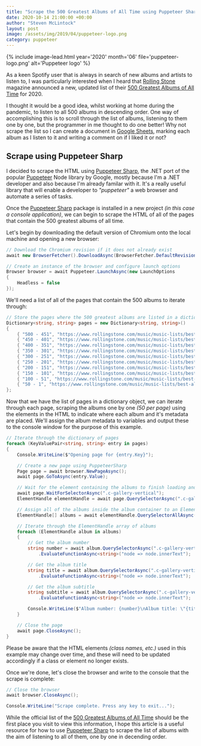 ```yaml
---
title: "Scrape the 500 Greatest Albums of All Time using Puppeteer Sharp"
date: 2020-10-14 21:00:00 +00:00
author: "Steven McLintock"
layout: post
image: /assets/img/2019/04/puppeteer-logo.png
category: puppeteer
---
```


{%
    include image-lead.html
    year='2020'
    month='06'
    file='puppeteer-logo.png'
    alt='Puppeteer logo'
%}

As a keen Spotify user that is always in search of new albums and artists to listen to, 
I was particularly interested when I heard that [Rolling Stone](https://www.rollingstone.com/) magazine 
announced a new, updated list of their 
[500 Greatest Albums of All Time](https://www.rollingstone.com/music/music-lists/best-albums-of-all-time-1062063/) 
for 2020.

I thought it would be a good idea, whilst working at home during the pandemic, to listen to all 500 albums in 
descending order. One way of accomplishing this is to scroll through the list of albums, listening to them one 
by one, but the programmer in me thought to do one better! Why not scrape the list so I can create a document 
in [Google Sheets](https://www.google.com/sheets/about/), marking each album as I listen to it and writing a 
comment on if I liked it or not?

## Scrape using Puppeteer Sharp

I decided to scrape the HTML using [Puppeteer Sharp](), the .NET port of the popular 
[Puppeteer](https://developers.google.com/web/tools/puppeteer) Node library by Google, mostly because I'm a 
.NET developer and also because I'm already familar with it. It's a really useful library that will enable a 
developer to *"puppeteer"* a web browser and automate a series of tasks.

Once the [Puppeteer Sharp](https://www.nuget.org/packages/puppeteersharp/) package is installed in a new 
project *(in this case a console application)*, we can begin to scrape the HTML of all of the pages 
that contain the 500 greatest albums of all time.

Let's begin by downloading the default version of Chromium onto the local machine and opening a new browser:

```csharp
// Download the Chromium revision if it does not already exist
await new BrowserFetcher().DownloadAsync(BrowserFetcher.DefaultRevision);

// Create an instance of the browser and configure launch options
Browser browser = await Puppeteer.LaunchAsync(new LaunchOptions
{
    Headless = false
});
```

We'll need a list of all of the pages that contain the 500 albums to iterate through:

```csharp
// Store the pages where the 500 greatest albums are listed in a dictionary
Dictionary<string, string> pages = new Dictionary<string, string>()
{
    { "500 - 451", "https://www.rollingstone.com/music/music-lists/best-albums-of-all-time-1062063/arcade-fire-%ef%bb%bffuneral-1062733/" },
    { "450 - 401", "https://www.rollingstone.com/music/music-lists/best-albums-of-all-time-1062063/linda-mccartney-and-paul-ram-1062783/" },
    { "400 - 351", "https://www.rollingstone.com/music/music-lists/best-albums-of-all-time-1062063/the-go-gos-beauty-and-the-beat-1062833/" },
    { "350 - 301", "https://www.rollingstone.com/music/music-lists/best-albums-of-all-time-1062063/stevie-wonder-music-of-my-mind-2-1062883/" },
    { "300 - 251", "https://www.rollingstone.com/music/music-lists/best-albums-of-all-time-1062063/shania-twain-come-on-over-1062933/" },
    { "250 - 201", "https://www.rollingstone.com/music/music-lists/best-albums-of-all-time-1062063/buzzcocks-singles-going-steady-2-1062983" },
    { "200 - 151", "https://www.rollingstone.com/music/music-lists/best-albums-of-all-time-1062063/sade-diamond-life-1063033/" },
    { "150 - 101", "https://www.rollingstone.com/music/music-lists/best-albums-of-all-time-1062063/bruce-springsteen-nebraska-3-1063083/" },
    { "100 - 51", "https://www.rollingstone.com/music/music-lists/best-albums-of-all-time-1062063/the-band-music-from-big-pink-2-1063133/" },
    { "50 - 1", "https://www.rollingstone.com/music/music-lists/best-albums-of-all-time-1062063/jay-z-the-blueprint-3-1063183/" }
};
```

Now that we have the list of pages in a dictionary object, we can iterate through each page, scraping the albums one by one 
*(50 per page)* using the elements in the HTML to indicate where each album and it's metadata are placed. We'll assign the 
album metadata to variables and output these to the console window for the purpose of this example.

```csharp
// Iterate through the dictionary of pages
foreach (KeyValuePair<string, string> entry in pages)
{
    Console.WriteLine($"Opening page for {entry.Key}");

    // Create a new page using PuppeteerSharp
    Page page = await browser.NewPageAsync();
    await page.GoToAsync(entry.Value);

    // Wait for the element containing the albums to finish loading and assign it to an ElementHandle
    await page.WaitForSelectorAsync(".c-gallery-vertical");
    ElementHandle elementHandle = await page.QuerySelectorAsync(".c-gallery-vertical");

    // Assign all of the albums inside the album container to an ElementHandle array
    ElementHandle[] albums = await elementHandle.QuerySelectorAllAsync(".c-gallery-vertical-album");

    // Iterate through the ElementHandle array of albums
    foreach (ElementHandle album in albums)
    {
        // Get the album number
        string number = await album.QuerySelectorAsync(".c-gallery-vertical-album__number")
            .EvaluateFunctionAsync<string>("node => node.innerText");

        // Get the album title
        string title = await album.QuerySelectorAsync(".c-gallery-vertical-album__title")
            .EvaluateFunctionAsync<string>("node => node.innerText");

        // Get the album subtitle
        string subtitle = await album.QuerySelectorAsync(".c-gallery-vertical-album__subtitle")
            .EvaluateFunctionAsync<string>("node => node.innerText");

        Console.WriteLine($"Album number: {number}\nAlbum title: \"{title}\"\nAlbum subtitle: {subtitle}\n\n");
    }

    // Close the page
    await page.CloseAsync();
}
```

Please be aware that the HTML elements *(class names, etc.)* used in this example may change over time, 
and these will need to be updated accordingly if a class or element no longer exists.

Once we're done, let's close the browser and write to the console that the scrape is complete:

```csharp
// Close the browser
await browser.CloseAsync();

Console.WriteLine("Scrape complete. Press any key to exit...");
```

While the official list of the 
[500 Greatest Albums of All Time](https://www.rollingstone.com/music/music-lists/best-albums-of-all-time-1062063/) 
should be the first place you visit to view this information, I hope this article is a useful resource for how to use 
[Puppeteer Sharp](https://www.puppeteersharp.com/) to scrape the list of albums with the aim of listening to all of 
them, one by one in decending order.
